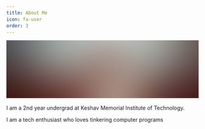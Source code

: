 ```yaml
---
title: About Me
icon: fa-user
order: 3
---
```


<a href="#" class="image featured"><img src="assets/images/pic08.jpg" alt="" /></a>

<p>I am a 2nd year undergrad at Keshav Memorial Institute of Technology.</p>
<p>I am a tech enthusiast who loves tinkering computer programs </p>